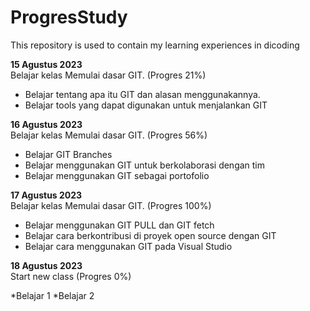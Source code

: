 # ProgresStudy
This repository is used to contain my learning experiences in dicoding

**15 Agustus 2023**  
Belajar kelas Memulai dasar GIT. (Progres 21%)

  * Belajar tentang apa itu GIT dan alasan menggunakannya.
  * Belajar tools yang dapat digunakan untuk menjalankan GIT

**16 Agustus 2023**  
Belajar kelas Memulai dasar GIT. (Progres 56%)

  * Belajar GIT Branches
  * Belajar menggunakan GIT untuk berkolaborasi dengan tim
  * Belajar menggunakan GIT sebagai portofolio

**17 Agustus 2023**  
Belajar kelas Memulai dasar GIT. (Progres 100%)

 * Belajar menggunakan GIT PULL dan GIT fetch
 * Belajar cara berkontribusi di proyek open source dengan GIT
 * Belajar cara menggunakan GIT pada Visual Studio

**18 Agustus 2023**  
Start new class (Progres 0%)

   *Belajar 1
   *Belajar 2

